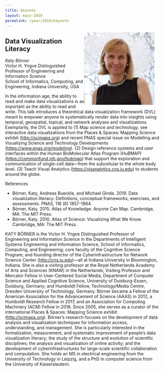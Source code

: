 ```yaml
---
title: Keynote
layout: main-2019
permalink: /year/2019/keynote
---
```


<img src="/assets/borner.png"
  alt="katy borner" 
  style="float: right; margin-right: 16px;"
  width="230px" >

## Data Visualization Literacy

*Katy Börner*  
Victor H. Yngve Distinguished Professor of Engineering and Information Science  
School of Informatics, Computing, and Engineering, Indiana University, USA

In the information age, the ability to read and make data visualizations is as important as the ability to read and write. This talk introduces a theoretical data visualization framework (DVL) meant to empower anyone to systematically render data into insights using temporal, geospatial, topical, and network analyses and visualizations. Exemplarily, the DVL is applied to
(1) Map science and technology, see interactive data visualizations from the Places & Spaces: Mapping Science exhibit (http://scimaps.org) and recent PNAS special issue on Modelling and Visualizing Science and Technology Developments (https://www.pnas.org/modeling).
(2) Design reference systems and user interfaces within the Human BioMolecular Atlas Program (HuBMAP) (https://commonfund.nih.gov/hubmap) that support the exploration and communication of single-cell data—from the subcellular to the whole body level.
(3) Teach Visual Analytics (https://visanalytics.cns.iu.edu) to students around the globe.

References
- Börner, Katy, Andreas Bueckle, and Michael Ginda. 2019. Data visualization literacy: Definitions, conceptual frameworks, exercises, and assessments. PNAS, 116 (6) 1857-1864.
- Börner, Katy. 2015. Atlas of Knowledge: Anyone Can Map. Cambridge, MA: The MIT Press.
- Börner, Katy. 2010. Atlas of Science: Visualizing What We Know. Cambridge, MA: The MIT Press.

KATY BÖRNER is the Victor H. Yngve Distinguished Professor of Engineering and Information Science in the Departments of Intelligent Systems Engineering and Information Science, School of Informatics, Computing, and Engineering; core faculty of the Cognitive Science Program; and founding director of the Cyberinfrastructure for Network Science Center (http://cns.iu.edu)—all at Indiana University in Bloomington, Indiana.
She is also a visiting professor at the Royal Netherlands Academy of Arts and Sciences (KNAW) in the Netherlands; Visiting Professor and Mercator Fellow in User-Centered Social Media, Department of Computer Science and Applied Cognitive Science, University of Duisburg-Essen, Duisburg, Germany; and Humboldt Fellow, Technology/Media Centre, Dresden University of Technology, Germany. Börner became a Fellow of the American Association for the Advancement of Science (AAAS) in 2012, a Humboldt Research Fellow in 2017, and an Association for Computing Machinery (ACM) Fellow in 2018. Since 2005, she serves as a curator of the international Places & Spaces: Mapping Science exhibit (http://scimaps.org).
Börner’s research focuses on the development of data analysis and visualization techniques for information access, understanding, and management. She is particularly interested in the formalization, measurement, and systematic improvement of people’s data visualization literacy; the study of the structure and evolution of scientific disciplines; the analysis and visualization of online activity; and the development of cyberinfrastructures for large-scale scientific collaboration and computation.
She holds an MS in electrical engineering from the University of Technology in Leipzig, and a PhD in computer science from the University of Kaiserslautern.
